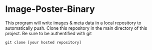 # Image-Poster-Binary



This program will write images & meta data in a local repository to automatically push.
Clone this repository in the main directory of this project.
Be sure to be authentified with git
```
git clone [your hosted repository]
```
